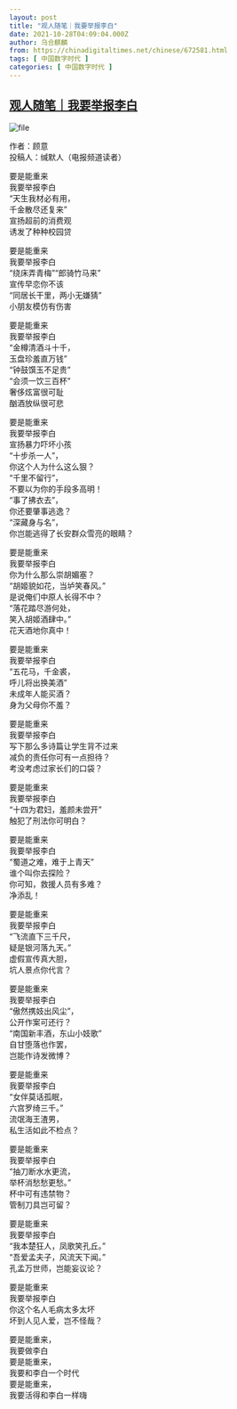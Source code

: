 ```yaml
---
layout: post
title: "观人随笔｜我要举报李白"
date: 2021-10-28T04:09:04.000Z
author: 乌合麒麟
from: https://chinadigitaltimes.net/chinese/672581.html
tags: [ 中国数字时代 ]
categories: [ 中国数字时代 ]
---
```

<!--1635394144000-->
[观人随笔｜我要举报李白](https://chinadigitaltimes.net/chinese/672581.html)
------

<div>
<p><img src="https://chinadigitaltimes.net/chinese/files/2021/10/image-1635393835396.png" alt="file" /></p><p>作者：顾意<br />投稿人：缄默人（电报频道读者）</p><p>要是能重来<br />我要举报李白<br />“天生我材必有用，<br />千金散尽还复来”<br />宣扬超前的消费观<br />诱发了种种校园贷</p><p>要是能重来<br />我要举报李白<br />“绕床弄青梅”“郎骑竹马来”<br />宣传早恋你不该<br />“同居长干里，两小无嫌猜”<br />小朋友模仿有伤害</p><p>要是能重来<br />我要举报李白<br />“金樽清酒斗十千，<br />玉盘珍羞直万钱”<br />“钟鼓馔玉不足贵”<br />“会须一饮三百杯”<br />奢侈炫富很可耻<br />酗酒放纵很可悲</p><p>要是能重来<br />我要举报李白<br />宣扬暴力吓坏小孩<br />“十步杀一人”，<br />你这个人为什么这么狠？<br />“千里不留行”，<br />不要以为你的手段多高明！<br />“事了拂衣去”，<br />你还要肇事逃逸？<br />“深藏身与名”，<br />你岂能逃得了长安群众雪亮的眼睛？</p><p>要是能重来<br />我要举报李白<br />你为什么那么崇胡媚塞？<br />“胡姬貌如花，当垆笑春风。”<br />是说俺们中原人长得不中？<br />“落花踏尽游何处，<br />笑入胡姬酒肆中。”<br />花天酒地你真中！</p><p>要是能重来<br />我要举报李白<br />“五花马，千金裘，<br />呼儿将出换美酒”<br />未成年人能买酒？<br />身为父母你不羞？</p><p>要是能重来<br />我要举报李白<br />写下那么多诗篇让学生背不过来<br />减负的责任你可有一点担待？<br />考没考虑过家长们的口袋？</p><p>要是能重来<br />我要举报李白<br />“十四为君妇，羞颜未尝开”<br />触犯了刑法你可明白？</p><p>要是能重来<br />我要举报李白<br />“蜀道之难，难于上青天”<br />谁个叫你去探险？<br />你可知，救援人员有多难？<br />净添乱！</p><p>要是能重来<br />我要举报李白<br />“飞流直下三千尺，<br />疑是银河落九天。”<br />虚假宣传真大胆，<br />坑人景点你代言？</p><p>要是能重来<br />我要举报李白<br />“傲然携妓出风尘”，<br />公开作案可还行？<br />“南国新丰酒，东山小妓歌”<br />自甘堕落也作罢，<br />岂能作诗发微博？</p><p>要是能重来<br />我要举报李白<br />“女伴莫话孤眠，<br />六宫罗绮三千。”<br />流氓海王渣男，<br />私生活如此不检点？</p><p>要是能重来<br />我要举报李白<br />“抽刀断水水更流，<br />举杯消愁愁更愁。”<br />杯中可有违禁物？<br />管制刀具岂可留？</p><p>要是能重来<br />我要举报李白<br />“我本楚狂人，凤歌笑孔丘。”<br />“吾爱孟夫子，风流天下闻。”<br />孔孟万世师，岂能妄议论？</p><p>要是能重来<br />我要举报李白<br />你这个名人毛病太多太坏<br />坏到人见人爱，岂不怪哉？</p><p>要是能重来，<br />我要做李白<br />要是能重来，<br />我要和李白一个时代<br />要是能重来，<br />我要活得和李白一样嗨</p>
</div>
